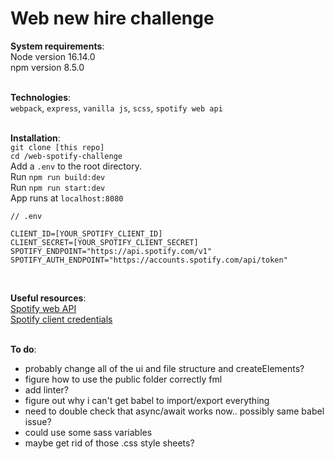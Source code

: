 # Web new hire challenge

**System requirements**:</br>
Node version 16.14.0</br>
npm version 8.5.0
</br></br>

**Technologies**:</br>
`webpack`, `express`, `vanilla js`, `scss`, `spotify web api`
</br></br>

**Installation**:</br>
`git clone [this repo]`</br>
`cd /web-spotify-challenge`</br>
Add a `.env` to the root directory.</br>
Run `npm run build:dev`</br>
Run `npm run start:dev`</br>
App runs at `localhost:8080`</br>

```
// .env

CLIENT_ID=[YOUR_SPOTIFY_CLIENT_ID]
CLIENT_SECRET=[YOUR_SPOTIFY_CLIENT_SECRET]
SPOTIFY_ENDPOINT="https://api.spotify.com/v1"
SPOTIFY_AUTH_ENDPOINT="https://accounts.spotify.com/api/token"
```
</br>

**Useful resources**:</br>
[Spotify web API](https://developer.spotify.com/documentation/web-api/reference/#/)</br>
[Spotify client credentials](https://developer.spotify.com/documentation/general/guides/authorization/client-credentials/)
</br></br>

**To do**:</br>
- probably change all of the ui and file structure and createElements?
- figure how to use the public folder correctly fml
- add linter?
- figure out why i can't get babel to import/export everything
- need to double check that async/await works now.. possibly same babel issue?
- could use some sass variables
- maybe get rid of those .css style sheets?
